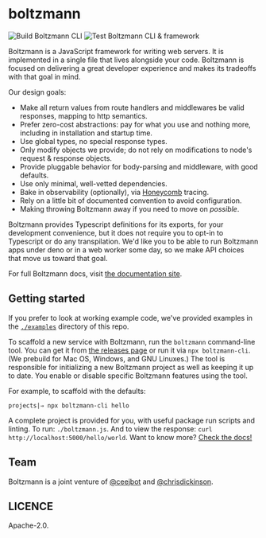 # boltzmann

![Build Boltzmann CLI](https://github.com/entropic-dev/boltzmann/workflows/Build%20Boltzmann%20CLI/badge.svg)
![Test Boltzmann CLI & framework](https://github.com/entropic-dev/boltzmann/workflows/Test%20Boltzmann%20CLI%20&%20framework/badge.svg)

Boltzmann is a JavaScript framework for writing web servers. It is implemented in a single file that lives alongside your code. Boltzmann is focused on delivering a great developer experience and makes its tradeoffs with that goal in mind.

Our design goals:

- Make all return values from route handlers and middlewares be valid responses, mapping to http semantics.
- Prefer zero-cost abstractions: pay for what you use and nothing more, including in installation and startup time.
- Use global types, no special response types.
- Only modify objects we provide; do not rely on modifications to node's request & response objects.
- Provide pluggable behavior for body-parsing and middleware, with good defaults.
- Use only minimal, well-vetted dependencies.
- Bake in observability (optionally), via [Honeycomb](https://honeycomb.io) tracing.
- Rely on a little bit of documented convention to avoid configuration.
- Making throwing Boltzmann away if you need to move on _possible_.

Boltzmann provides Typescript definitions for its exports, for your development convenience, but it does not require you to opt-in to Typescript or do any transpilation. We'd like you to be able to run Boltzmann apps under deno or in a web worker some day, so we make API choices that move us toward that goal.

For full Boltzmann docs, visit [the documentation site](https://www.boltzmann.dev/en/docs/v0.1.9/).

## Getting started

If you prefer to look at working example code, we've provided examples in the [`./examples`](https://github.com/entropic-dev/boltzmann/tree/latest/examples) directory of this repo.

To scaffold a new service with Boltzmann, run the `boltzmann` command-line tool. You can get it from [the releases page](https://github.com/entropic-dev/boltzmann/releases) or run it via `npx boltzmann-cli`. (We prebuild for Mac OS, Windows, and GNU Linuxes.) The tool is responsible for initializing a new Boltzmann project as well as keeping it up to date. You enable or disable specific Boltzmann features using the tool.

For example, to scaffold with the defaults:

```shell
projects|⇒ npx boltzmann-cli hello
```

A complete project is provided for you, with useful package run scripts and linting. To run: `./boltzmann.js`. And to view the response: `curl http://localhost:5000/hello/world`. Want to know more? [Check the docs!](https://www.boltzmann.dev/en/docs/v0.1.9/)

## Team

Boltzmann is a joint venture of [@ceejbot](https://github.com/ceejbot) and [@chrisdickinson](https://github.com/chrisdickinson).

## LICENCE

Apache-2.0.
